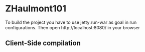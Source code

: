 ZHaulmont101
==============
To build the project you have to use jetty:run-war as goal in run configurations.
Then open http://localhost:8080/ in your browser

Client-Side compilation
-------------------------



